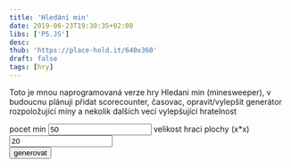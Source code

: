 ```yaml
---
title: 'Hledání min'
date: 2019-06-23T19:30:35+02:00
libs: ['P5.JS']
desc:
thub: 'https://place-hold.it/640x360'
draft: false
tags: [hry]
---
```


Toto je mnou naprogramovaná verze hry Hledani min (minesweeper),<!--more--> v budoucnu plánuji přidat scorecounter, časovac, opravit/vylepšit generátor rozpoložující miny a nekolik dalších vecí vylepšující hratelnost

<div id="keschovani">
    pocet min <input type="text" id="pocetmin" value="50">
      velikost hraci plochy (x*x)<input type="text" id="plocha" value="20"><br>
    <button onclick="gen()">generovat</button>
        </div>
    <p id="topbar"></p>
<script src="sketch.js"></script>
